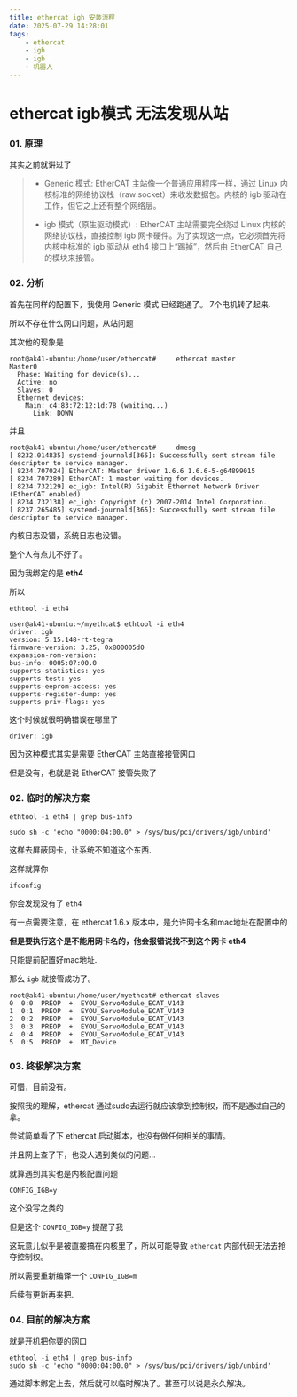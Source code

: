 ```yaml
---
title: ethercat igh 安装流程
date: 2025-07-29 14:28:01
tags: 
    - ethercat
    - igh
    - igb
    - 机器人
---
```






# ethercat igb模式 无法发现从站



### 01. 原理

其实之前就讲过了

> * Generic 模式: EtherCAT 主站像一个普通应用程序一样，通过 Linux 内核标准的网络协议栈（raw socket）来收发数据包。内核的 igb 驱动在工作，但它之上还有整个网络层。
> 
> * igb 模式（原生驱动模式）: EtherCAT 主站需要完全绕过 Linux 内核的网络协议栈，直接控制 igb 网卡硬件。为了实现这一点，它必须首先将内核中标准的 igb 驱动从 eth4 接口上“踢掉”，然后由 EtherCAT 自己的模块来接管。



### 02. 分析

首先在同样的配置下，我使用 Generic 模式 已经跑通了。 7个电机转了起来.

所以不存在什么网口问题，从站问题



其次他的现象是

```shell
root@ak41-ubuntu:/home/user/ethercat#     ethercat master
Master0
  Phase: Waiting for device(s)...
  Active: no
  Slaves: 0
  Ethernet devices:
    Main: c4:83:72:12:1d:78 (waiting...)
      Link: DOWN
```



并且

```shell
root@ak41-ubuntu:/home/user/ethercat#     dmesg
[ 8232.014835] systemd-journald[365]: Successfully sent stream file descriptor to service manager.
[ 8234.707024] EtherCAT: Master driver 1.6.6 1.6.6-5-g64899015
[ 8234.707289] EtherCAT: 1 master waiting for devices.
[ 8234.732129] ec_igb: Intel(R) Gigabit Ethernet Network Driver (EtherCAT enabled)
[ 8234.732138] ec_igb: Copyright (c) 2007-2014 Intel Corporation.
[ 8237.265485] systemd-journald[365]: Successfully sent stream file descriptor to service manager.
```

内核日志没错，系统日志也没错。

整个人有点儿不好了。



因为我绑定的是 **eth4**

所以

```shell
ethtool -i eth4

user@ak41-ubuntu:~/myethcat$ ethtool -i eth4
driver: igb
version: 5.15.148-rt-tegra
firmware-version: 3.25, 0x800005d0
expansion-rom-version: 
bus-info: 0005:07:00.0
supports-statistics: yes
supports-test: yes
supports-eeprom-access: yes
supports-register-dump: yes
supports-priv-flags: yes
```

这个时候就很明确错误在哪里了

```shell
driver: igb
```

因为这种模式其实是需要 EtherCAT 主站直接接管网口

但是没有，也就是说 EtherCAT 接管失败了



### 02. 临时的解决方案

```shell
ethtool -i eth4 | grep bus-info

sudo sh -c 'echo "0000:04:00.0" > /sys/bus/pci/drivers/igb/unbind'
```

这样去屏蔽网卡，让系统不知道这个东西.

这样就算你 

```shell
ifconfig
```

你会发现没有了 `eth4`

有一点需要注意，在 ethercat 1.6.x 版本中，是允许网卡名和mac地址在配置中的

**但是要执行这个是不能用网卡名的，他会报错说找不到这个网卡 eth4**

只能提前配置好mac地址.



那么 `igb` 就接管成功了。

```shell
root@ak41-ubuntu:/home/user/myethcat# ethercat slaves
0  0:0  PREOP  +  EYOU_ServoModule_ECAT_V143
1  0:1  PREOP  +  EYOU_ServoModule_ECAT_V143
2  0:2  PREOP  +  EYOU_ServoModule_ECAT_V143
3  0:3  PREOP  +  EYOU_ServoModule_ECAT_V143
4  0:4  PREOP  +  EYOU_ServoModule_ECAT_V143
5  0:5  PREOP  +  MT_Device
```



### 03. 终极解决方案

可惜，目前没有。

按照我的理解，ethercat 通过sudo去运行就应该拿到控制权，而不是通过自己的拿。

尝试简单看了下 ethercat 启动脚本，也没有做任何相关的事情。

并且网上查了下，也没人遇到类似的问题...

就算遇到其实也是内核配置问题

```shell
CONFIG_IGB=y
```

这个没写之类的



但是这个 `CONFIG_IGB=y` 提醒了我

这玩意儿似乎是被直接搞在内核里了，所以可能导致 `ethercat` 内部代码无法去抢夺控制权。

所以需要重新编译一个 `CONFIG_IGB=m` 

后续有更新再来把.



### 04. 目前的解决方案

就是开机把你要的网口


```shell
ethtool -i eth4 | grep bus-info
sudo sh -c 'echo "0000:04:00.0" > /sys/bus/pci/drivers/igb/unbind'
```

通过脚本绑定上去，然后就可以临时解决了。甚至可以说是永久解决。
